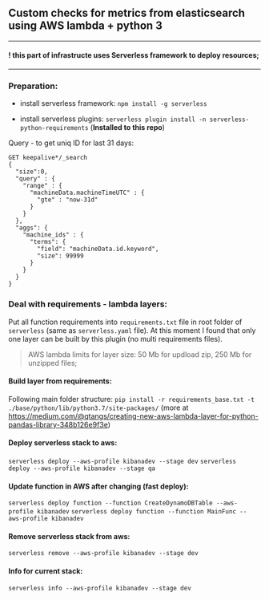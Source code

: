 ## Custom checks for metrics from elasticsearch using AWS lambda + python 3

---
#### ! this part of infrastructe uses Serverless framework to deploy resources;
---
### Preparation:

- install serverless framework:
  `npm install -g serverless`

- install serverless plugins:
  `serverless plugin install -n serverless-python-requirements`
  (**Installed to this repo**)

Query - to get uniq ID for last 31 days:
```
GET keepalive*/_search
{
  "size":0,
  "query" : {
    "range" : {
      "machineData.machineTimeUTC" : {
        "gte" : "now-31d"
      }
    }
  },
  "aggs": {
    "machine_ids" : {
      "terms": {
        "field": "machineData.id.keyword",
        "size": 99999
      }
    }
  }
}
```

### Deal with requirements - lambda layers:

  Put all function requirements into `requirements.txt` file in root folder of `serverless` (same as `serverless.yaml` file). At this moment I found that only one layer can be built by this plugin (no multi requirements files).

  > AWS lambda limits for layer size: 50 Mb for updload zip, 250 Mb for unzipped files;


#### Build layer from requirements:

Following main folder structure:
`pip install -r requirements_base.txt -t ./base/python/lib/python3.7/site-packages/`
(more at https://medium.com/@qtangs/creating-new-aws-lambda-layer-for-python-pandas-library-348b126e9f3e)

#### Deploy serverless stack to aws:
`serverless deploy --aws-profile kibanadev --stage dev`
`serverless deploy --aws-profile kibanadev --stage qa`

#### Update function in AWS after changing (fast deploy):
`serverless deploy function --function CreateDynamoDBTable --aws-profile kibanadev`
`serverless deploy function --function MainFunc --aws-profile kibanadev`

#### Remove serverless stack from aws:
`serverless remove --aws-profile kibanadev --stage dev`

#### Info for current stack:
`serverless info --aws-profile kibanadev --stage dev`

<!-- #### Install scripts plugin:
`npm install --save serverless-plugin-scripts` -->
